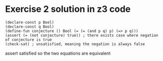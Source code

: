 # Exercise 2 solution in z3 code

```z3
(declare-const p Bool)
(declare-const q Bool)
(define-fun conjecture () Bool (= (= (and p q) p) (=> p q)))
(assert (= (not conjecture) true)) ; there exists case where negation of conjecture is true
(check-sat) ; unsatisfied, meaning the negation is always false
```

assert satisfied so the two equations are equivalent
